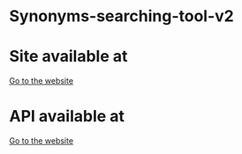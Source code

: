 # Synonyms-searching-tool-v2

# Site available at

<a href= 'https://synonyms-searching-tool-v2.vercel.app/' target='_blank' >Go to the website </a>

# API available at

<a href= 'https://server-test-95fzl3g30-elenas-projects-7014476a.vercel.app/words' target='_blank'>Go to the website </a>
